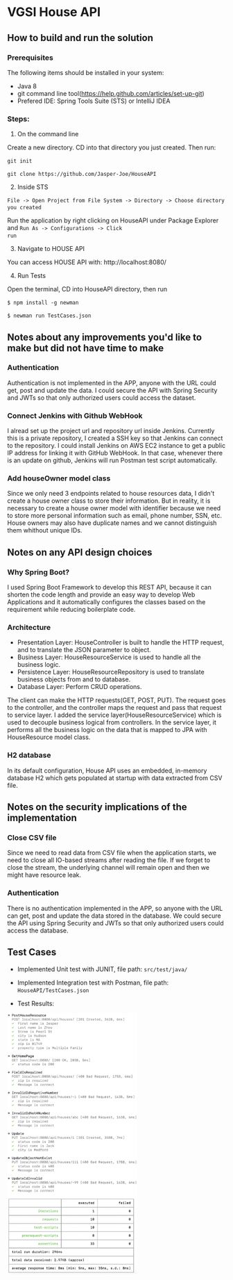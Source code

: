 # VGSI House API

## How to build and run the solution 

### Prerequisites

The following items should be installed in your system:
* Java 8
* git command line tool(https://help.github.com/articles/set-up-git)
* Prefered IDE:  Spring Tools Suite (STS) or IntelliJ IDEA

### Steps:

1. On the command line

 Create a new directory. CD into that directory you just created. Then run:

```
git init
```

```
git clone https://github.com/Jasper-Joe/HouseAPI
```

2. Inside STS

```
File -> Open Project from File System -> Directory -> Choose directory you created
```

Run the application  by right clicking on HouseAPI  under Package Explorer and <code>Run As -> Configurations -> Click run</code>

3. Navigate to HOUSE API

You can access HOUSE API with:  http://localhost:8080/

4. Run Tests

Open the terminal, CD into HouseAPI directory, then run
```
$ npm install -g newman
```
```
$ newman run TestCases.json
```



## Notes about any improvements you'd like to make but did not have time to make

### Authentication
Authentication is not implemented in the APP, anyone with the URL could get, post and update the data. I could secure the API with Spring Security and JWTs so that only authorized users could access the dataset. 

### Connect Jenkins with Github WebHook
I alread set up the project url and repository url inside Jenkins. Currently this is a private repository, I created a SSH key so that Jenkins can connect to the repository. I could install Jenkins on AWS EC2 instance to get a public IP address for linking it with GitHub WebHook. In that case, whenever there is an update on github, Jenkins will run Postman test script automatically. 

### Add houseOwner model class
Since we only need 3 endpoints related to house resources data, I didn't create a house owner class to store their information. But in reality, it is necessary to create a house owner model with identifier because we need to store more personal information such as email, phone number, SSN, etc. House owners may also have duplicate names and we cannot distinguish them whithout unique IDs. 



## Notes on any API design choices

### Why Spring Boot?
I used Spring Boot Framework to develop this REST API, because it can shorten the code length and provide an easy way to develop Web Applications and it automatically configures the classes based on the requirement while reducing boilerplate code.  

### Architecture
* Presentation Layer: HouseController is built to handle the HTTP request, and to translate the JSON parameter to object.
* Business Layer: HouseResourceService is used to handle all the business logic.
* Persistence Layer: HouseResourceRepository is used to translate business objects from and to database. 
* Database Layer: Perform CRUD operations. 

The client can make the HTTP requests(GET, POST, PUT). The request goes to the controller, and the controller maps the request and pass that request to service layer. I added the service layer(HouseResourceService) which is used to decouple business logical from controllers. In the service layer, it performs all the business logic on the data that is mapped to JPA with HouseResource model class.  

### H2 database
In its default configuration, House API uses an embedded, in-memory database H2 which gets populated at startup with data extracted from CSV file. 

## Notes on the security implications of the implementation

### Close CSV file
Since we need to read data from CSV file when the application starts, we need to close all IO-based streams after reading the file. If we forget to close the stream, the underlying channel will remain open and then we might have resource leak. 

### Authentication
There is no authentication implemented in the APP, so anyone with the URL can get, post and update the data stored in the database. We could secure the API using Spring Security and JWTs so that only authorized users could access the database. 

## Test Cases

* Implemented Unit test with JUNIT, file path: <code>src/test/java/</code>

* Implemented Integration test with Postman, file path: <code>HouseAPI/TestCases.json</code>

* Test Results:
<img src="https://github.com/Jasper-Joe/HouseAPI/blob/master/Demo/Testing.png?raw=true" width="300" height="600" /> 

